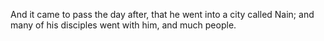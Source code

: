 And it came to pass the day after, that he went into a city called Nain; and many of his disciples went with him, and much people.
